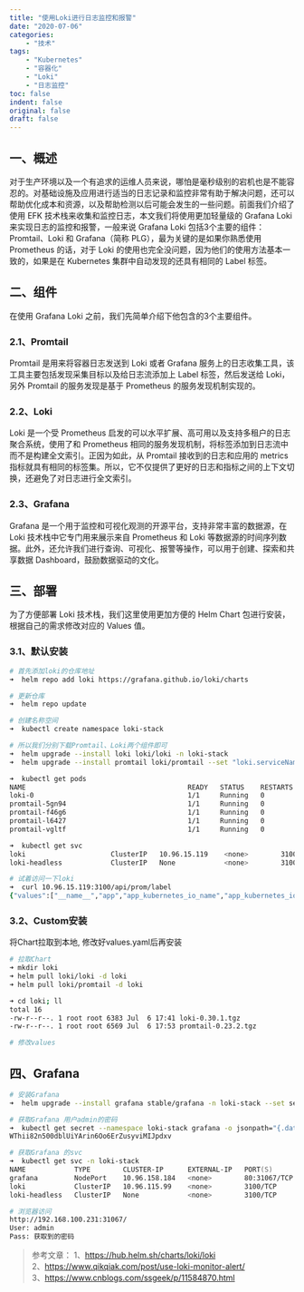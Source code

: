 ```yaml
---
title: "使用Loki进行日志监控和报警"
date: "2020-07-06"
categories:
    - "技术"
tags:
    - "Kubernetes"
    - "容器化"
    - "Loki"
    - "日志监控"
toc: false
indent: false
original: false
draft: false
---
```


## 一、概述

对于生产环境以及一个有追求的运维人员来说，哪怕是毫秒级别的宕机也是不能容忍的。对基础设施及应用进行适当的日志记录和监控非常有助于解决问题，还可以帮助优化成本和资源，以及帮助检测以后可能会发生的一些问题。前面我们介绍了使用 EFK 技术栈来收集和监控日志，本文我们将使用更加轻量级的 Grafana Loki 来实现日志的监控和报警，一般来说 Grafana Loki 包括3个主要的组件：Promtail、Loki 和 Grafana（简称 PLG），最为关键的是如果你熟悉使用 Prometheus 的话，对于 Loki 的使用也完全没问题，因为他们的使用方法基本一致的，如果是在 Kubernetes 集群中自动发现的还具有相同的 Label 标签。

## 二、组件

在使用 Grafana Loki 之前，我们先简单介绍下他包含的3个主要组件。

### 2.1、Promtail

Promtail 是用来将容器日志发送到 Loki 或者 Grafana 服务上的日志收集工具，该工具主要包括发现采集目标以及给日志流添加上 Label 标签，然后发送给 Loki，另外 Promtail 的服务发现是基于 Prometheus 的服务发现机制实现的。

### 2.2、Loki

Loki 是一个受 Prometheus 启发的可以水平扩展、高可用以及支持多租户的日志聚合系统，使用了和 Prometheus 相同的服务发现机制，将标签添加到日志流中而不是构建全文索引。正因为如此，从 Promtail 接收到的日志和应用的 metrics 指标就具有相同的标签集。所以，它不仅提供了更好的日志和指标之间的上下文切换，还避免了对日志进行全文索引。

### 2.3、Grafana

Grafana 是一个用于监控和可视化观测的开源平台，支持非常丰富的数据源，在 Loki 技术栈中它专门用来展示来自 Prometheus 和 Loki 等数据源的时间序列数据。此外，还允许我们进行查询、可视化、报警等操作，可以用于创建、探索和共享数据 Dashboard，鼓励数据驱动的文化。

## 三、部署

为了方便部署 Loki 技术栈，我们这里使用更加方便的 Helm Chart 包进行安装，根据自己的需求修改对应的 Values 值。

### 3.1、默认安装

``` zsh
# 首先添加loki的仓库地址
➜  helm repo add loki https://grafana.github.io/loki/charts

# 更新仓库
➜  helm repo update

# 创建名称空间
➜  kubectl create namespace loki-stack

# 所以我们分别下载Promtail、Loki两个组件即可
➜  helm upgrade --install loki loki/loki -n loki-stack
➜  helm upgrade --install promtail loki/promtail --set "loki.serviceName=loki" -n loki-stack

➜  kubectl get pods
NAME                                        READY   STATUS    RESTARTS   AGE
loki-0                                      1/1     Running   0          5m19s
promtail-5gn94                              1/1     Running   0          4m27s
promtail-f46g6                              1/1     Running   0          4m27s
promtail-l6427                              1/1     Running   0          4m29s
promtail-vgltf                              1/1     Running   0          4m27s

➜  kubectl get svc
loki                     ClusterIP   10.96.15.119    <none>        3100/TCP                                                                           9m24s
loki-headless            ClusterIP   None            <none>        3100/TCP                                                                           9m24s

# 试着访问一下loki
➜  curl 10.96.15.119:3100/api/prom/label
{"values":["__name__","app","app_kubernetes_io_name","app_kubernetes_io_part_of","component","container","controller_revision_hash","filename","job","k8s_app","name","namespace","pod","pod_template_generation","pod_template_hash","release","serviceName","statefulset_kubernetes_io_pod_name","stream","tier","version"]}
```

### 3.2、Custom安装

将Chart拉取到本地, 修改好values.yaml后再安装

``` zsh
# 拉取Chart
➜ mkdir loki
➜ helm pull loki/loki -d loki
➜ helm pull loki/promtail -d loki

➜ cd loki; ll
total 16
-rw-r--r--. 1 root root 6383 Jul  6 17:41 loki-0.30.1.tgz
-rw-r--r--. 1 root root 6569 Jul  6 17:53 promtail-0.23.2.tgz

# 修改values

```

## 四、Grafana

``` zsh
# 安装Grafana
➜  helm upgrade --install grafana stable/grafana -n loki-stack --set service.type=NodePort

# 获取Grafana 用户admin的密码
➜  kubectl get secret --namespace loki-stack grafana -o jsonpath="{.data.admin-password}" | base64 --decode ; echo
WThii82n500dblUiYArin6Oo6ErZusyviMIJpdxv

# 获取Grafana 的svc
➜  kubectl get svc -n loki-stack
NAME            TYPE        CLUSTER-IP      EXTERNAL-IP   PORT(S)        AGE
grafana         NodePort    10.96.158.184   <none>        80:31067/TCP   15h
loki            ClusterIP   10.96.115.99    <none>        3100/TCP       15h
loki-headless   ClusterIP   None            <none>        3100/TCP       15h

# 浏览器访问
http://192.168.100.231:31067/
User: admin
Pass: 获取到的密码
```

> 参考文章：
> 1、<https://hub.helm.sh/charts/loki/loki>  
> 2、<https://www.qikqiak.com/post/use-loki-monitor-alert/>  
> 3、<https://www.cnblogs.com/ssgeek/p/11584870.html>  
>